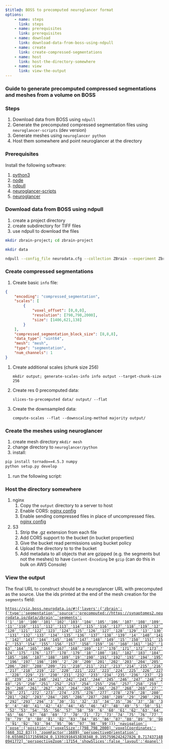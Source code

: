```yaml
---
$title@: BOSS to precomputed neuroglancer format
options: 
    - name: steps
      link: steps
    - name: prerequisites
      link: prerequisites
    - name: download
      link: download-data-from-boss-using-ndpull
    - name: create
      link: create-compressed-segmentations
    - name: host
      link: host-the-directory-somewhere
    - name: view
      link: view-the-output
---
```



### Guide to generate precomputed compressed segmentations and meshes from a volume on BOSS

### Steps

1. Download data from BOSS using `ndpull`
1. Generate the precomputed compressed segmentation files using `neuroglancer-scripts` (dev version)
1. Generate meshes using `neuroglancer python`
1. Host them somewhere and point neuroglancer at the directory

### Prerequisites

Install the following software:

1. [python3](https://www.python.org/)
1. [node](https://nodejs.org/)
1. [ndpull](https://github.com/neurodata/ndpull)
1. [neuroglancer-scripts](https://github.com/HumanBrainProject/neuroglancer-scripts)
1. [neuroglancer](https://github.com/google/neuroglancer)

### Download data from BOSS using ndpull

1. create a project directory
1. create subdirectory for TIFF files
1. use ndpull to download the files

```sh
mkdir zbrain-project; cd zbrain-project

mkdir data

ndpull --config_file neurodata.cfg --collection ZBrain --experiment Zbrain --channel Masks --res 0 --full_extent --outdir data
```

### Create compressed segmentations

1. Create basic `info` file:
```json
{
    "encoding": "compressed_segmentation",
    "scales": [
        {
            "voxel_offset": [0,0,0],
            "resolution": [798,798,2000],
            "size": [1406,621,138]
        }
    ],
    "compressed_segmentation_block_size": [8,8,8],
    "data_type": "uint64",
    "mesh": "mesh",
    "type": "segmentation",
    "num_channels": 1
}
```

1. Create additional scales (chunk size 256)

    `mkdir output; generate-scales-info info output --target-chunk-size 256`

1. Create res 0 precomputed data:

    `slices-to-precomputed data/ output/ --flat`

1. Create the downsampled data:

    `compute-scales --flat --downscaling-method majority output/`

### Create the meshes using neuroglancer

1. create mesh directory
    `mkdir mesh`
1. change directory to `neuroglancer/python`
1. install: 

```sh
pip install tornado==4.5.3 numpy
python setup.py develop
```

1. run the following script:
<script src="https://gist.github.com/falkben/1fa46f4acac75a5bd5fc1d91bb7e1aef.js"></script>

### Host the directory somewhere

1. nginx
    1. Copy the `output` directory to a server to host
    1. Enable CORS: [nginx config](https://enable-cors.org/server_nginx.html)
    1. Enable sending compressed files in place of uncompressed files. [nginx config](https://docs.nginx.com/nginx/admin-guide/web-server/compression/#sending-compressed-files)
1. S3
    1. Strip the .gz extension from each file
    1. Add CORS support to the bucket (in bucket properties)
    1. Give the bucket read permissions using bucket policy
    1. Upload the directory to to the bucket
    1. Add metadata to all objects that are gzipped (e.g. the segments but not the meshes) to have `Content-Encoding` be `gzip` (can do this in bulk on AWS Console)

### View the output

The final URL to construct should be a neuroglancer URL with precomputed as the source.  Use the ids printed at the end of the mesh creation for the `segments` field:

[`https://viz.boss.neurodata.io/#!{'layers':{'zbrain':{'type':'segmentation'_'source':'precomputed://https://synaptomes2.neurodata.io/data/zbrain'_'segments':['1'_'10'_'100'_'101'_'102'_'103'_'104'_'105'_'106'_'107'_'108'_'109'_'11'_'110'_'111'_'112'_'113'_'114'_'115'_'116'_'117'_'118'_'119'_'12'_'120'_'121'_'122'_'123'_'124'_'125'_'126'_'127'_'128'_'129'_'13'_'130'_'131'_'132'_'133'_'134'_'135'_'136'_'137'_'138'_'139'_'14'_'140'_'141'_'142'_'143'_'144'_'145'_'146'_'147'_'148'_'149'_'15'_'150'_'151'_'152'_'153'_'154'_'155'_'156'_'157'_'158'_'159'_'16'_'160'_'161'_'162'_'163'_'164'_'165'_'166'_'167'_'168'_'169'_'17'_'170'_'171'_'172'_'173'_'174'_'175'_'176'_'177'_'178'_'179'_'18'_'180'_'181'_'182'_'183'_'184'_'185'_'186'_'187'_'188'_'189'_'19'_'190'_'191'_'192'_'193'_'194'_'195'_'196'_'197'_'198'_'199'_'2'_'20'_'200'_'201'_'202'_'203'_'204'_'205'_'206'_'207'_'208'_'209'_'21'_'210'_'211'_'212'_'213'_'214'_'215'_'216'_'217'_'218'_'219'_'22'_'220'_'221'_'222'_'223'_'224'_'225'_'226'_'227'_'228'_'229'_'23'_'230'_'231'_'232'_'233'_'234'_'235'_'236'_'237'_'238'_'239'_'24'_'240'_'241'_'242'_'243'_'244'_'245'_'246'_'247'_'248'_'249'_'25'_'250'_'251'_'252'_'253'_'254'_'255'_'256'_'257'_'258'_'259'_'26'_'260'_'261'_'262'_'263'_'264'_'265'_'266'_'267'_'268'_'269'_'27'_'270'_'271'_'272'_'273'_'274'_'275'_'276'_'277'_'278'_'279'_'28'_'280'_'281'_'282'_'283'_'284'_'285'_'286'_'287'_'288'_'289'_'29'_'290'_'291'_'292'_'293'_'294'_'3'_'30'_'31'_'32'_'33'_'34'_'35'_'36'_'37'_'38'_'39'_'4'_'40'_'41'_'42'_'43'_'44'_'45'_'46'_'47'_'48'_'49'_'5'_'50'_'51'_'52'_'53'_'54'_'55'_'56'_'57'_'58'_'59'_'6'_'60'_'61'_'62'_'63'_'64'_'65'_'66'_'67'_'68'_'69'_'7'_'70'_'71'_'72'_'73'_'74'_'75'_'76'_'77'_'78'_'79'_'8'_'80'_'81'_'82'_'83'_'84'_'85'_'86'_'87'_'88'_'89'_'9'_'90'_'91'_'92'_'93'_'94'_'95'_'96'_'97'_'98'_'99']}}_'navigation':{'pose':{'position':{'voxelSize':[798_798_2000]_'voxelCoordinates':[660_312_83]}}_'zoomFactor':1689}_'perspectiveOrientation':[0.6550021171569824_0.13391916453838348_0.1957596242427826_0.7174371480941772]_'perspectiveZoom':17154_'showSlices':false_'layout':'4panel'}`](https://viz.boss.neurodata.io/#!{'layers':{'zbrain':{'type':'segmentation'_'source':'precomputed://https://synaptomes2.neurodata.io/data/zbrain'_'segments':['1'_'10'_'100'_'101'_'102'_'103'_'104'_'105'_'106'_'107'_'108'_'109'_'11'_'110'_'111'_'112'_'113'_'114'_'115'_'116'_'117'_'118'_'119'_'12'_'120'_'121'_'122'_'123'_'124'_'125'_'126'_'127'_'128'_'129'_'13'_'130'_'131'_'132'_'133'_'134'_'135'_'136'_'137'_'138'_'139'_'14'_'140'_'141'_'142'_'143'_'144'_'145'_'146'_'147'_'148'_'149'_'15'_'150'_'151'_'152'_'153'_'154'_'155'_'156'_'157'_'158'_'159'_'16'_'160'_'161'_'162'_'163'_'164'_'165'_'166'_'167'_'168'_'169'_'17'_'170'_'171'_'172'_'173'_'174'_'175'_'176'_'177'_'178'_'179'_'18'_'180'_'181'_'182'_'183'_'184'_'185'_'186'_'187'_'188'_'189'_'19'_'190'_'191'_'192'_'193'_'194'_'195'_'196'_'197'_'198'_'199'_'2'_'20'_'200'_'201'_'202'_'203'_'204'_'205'_'206'_'207'_'208'_'209'_'21'_'210'_'211'_'212'_'213'_'214'_'215'_'216'_'217'_'218'_'219'_'22'_'220'_'221'_'222'_'223'_'224'_'225'_'226'_'227'_'228'_'229'_'23'_'230'_'231'_'232'_'233'_'234'_'235'_'236'_'237'_'238'_'239'_'24'_'240'_'241'_'242'_'243'_'244'_'245'_'246'_'247'_'248'_'249'_'25'_'250'_'251'_'252'_'253'_'254'_'255'_'256'_'257'_'258'_'259'_'26'_'260'_'261'_'262'_'263'_'264'_'265'_'266'_'267'_'268'_'269'_'27'_'270'_'271'_'272'_'273'_'274'_'275'_'276'_'277'_'278'_'279'_'28'_'280'_'281'_'282'_'283'_'284'_'285'_'286'_'287'_'288'_'289'_'29'_'290'_'291'_'292'_'293'_'294'_'3'_'30'_'31'_'32'_'33'_'34'_'35'_'36'_'37'_'38'_'39'_'4'_'40'_'41'_'42'_'43'_'44'_'45'_'46'_'47'_'48'_'49'_'5'_'50'_'51'_'52'_'53'_'54'_'55'_'56'_'57'_'58'_'59'_'6'_'60'_'61'_'62'_'63'_'64'_'65'_'66'_'67'_'68'_'69'_'7'_'70'_'71'_'72'_'73'_'74'_'75'_'76'_'77'_'78'_'79'_'8'_'80'_'81'_'82'_'83'_'84'_'85'_'86'_'87'_'88'_'89'_'9'_'90'_'91'_'92'_'93'_'94'_'95'_'96'_'97'_'98'_'99']}}_'navigation':{'pose':{'position':{'voxelSize':[798_798_2000]_'voxelCoordinates':[660_312_83]}}_'zoomFactor':1689}_'perspectiveOrientation':[0.6550021171569824_0.13391916453838348_0.1957596242427826_0.7174371480941772]_'perspectiveZoom':17154_'showSlices':false_'layout':'4panel'})
